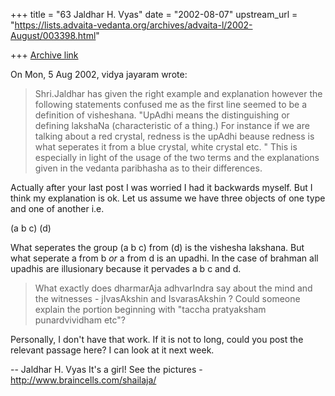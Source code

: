 +++
title = "63 Jaldhar H. Vyas"
date = "2002-08-07"
upstream_url = "https://lists.advaita-vedanta.org/archives/advaita-l/2002-August/003398.html"

+++
[Archive link](https://lists.advaita-vedanta.org/archives/advaita-l/2002-August/003398.html)

On Mon, 5 Aug 2002, vidya jayaram wrote:

>
> Shri.Jaldhar has given the right example and explanation however the
> following statements confused me as the first line seemed to be a
> definition of visheshana. "UpAdhi means the distinguishing or defining
> lakshaNa (characteristic of a thing.) For instance if we are talking
> about a red crystal, redness is the upAdhi beause redness is what
> seperates it from a blue crystal, white crystal etc. " This is
> especially in light of the usage of the two terms and the explanations
> given in the vedanta paribhasha as to their differences.
>

Actually after your last post I was worried I had it backwards myself.
But I think my explanation is ok.  Let us assume we have three objects of
one type and one of another i.e.

(a b c) (d)

What seperates the group (a b c) from (d) is the vishesha lakshana.  But
what seperate a from b _or_ a from d is an upadhi.  In the case of brahman
all upadhis are illusionary because it pervades a b c and d.

>
> What exactly does dharmarAja adhvarIndra say about the mind and the
> witnesses - jIvasAkshin and IsvarasAkshin ? Could someone explain the
> portion beginning with "taccha pratyaksham punardvividham etc"?
>

Personally, I don't have that work.  If it is not to long, could you post
the relevant passage here?  I can look at it next week.

--
Jaldhar H. Vyas <jaldhar at braincells.com>
It's a girl! See the pictures - http://www.braincells.com/shailaja/

